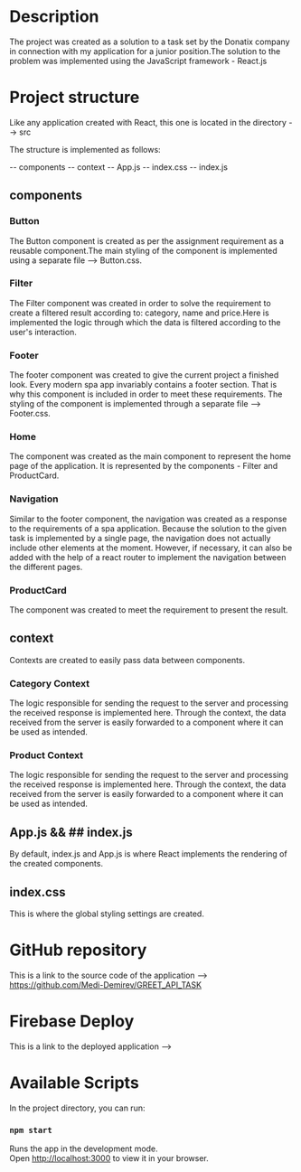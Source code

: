 # Description

The project was created as a solution to a task set by the Donatix company in connection with my application for a junior position.The solution to the problem was implemented using the JavaScript framework - React.js

# Project structure

Like any application created with React, this one is located in the directory --> src

The structure is implemented as follows:

-- components
-- context
-- App.js
-- index.css
-- index.js

## components

### Button

The Button component is created as per the assignment requirement as a reusable component.The main styling of the component is implemented using a separate file --> Button.css.

### Filter

The Filter component was created in order to solve the requirement to create a filtered result according to: category, name and price.Here is implemented the logic through which the data is filtered according to the user's interaction.

### Footer

The footer component was created to give the current project a finished look. Every modern spa app invariably contains a footer section. That is why this component is included in order to meet these requirements. The styling of the component is implemented through a separate file --> Footer.css.

### Home

The component was created as the main component to represent the home page of the application. It is represented by the components - Filter and ProductCard.

### Navigation

Similar to the footer component, the navigation was created as a response to the requirements of a spa application. Because the solution to the given task is implemented by a single page, the navigation does not actually include other elements at the moment. However, if necessary, it can also be added with the help of a react router to implement the navigation between the different pages.

### ProductCard

The component was created to meet the requirement to present the result.

## context

Contexts are created to easily pass data between components.

### Category Context

The logic responsible for sending the request to the server and processing the received response is implemented here. Through the context, the data received from the server is easily forwarded to a component where it can be used as intended.

### Product Context

The logic responsible for sending the request to the server and processing the received response is implemented here. Through the context, the data received from the server is easily forwarded to a component where it can be used as intended.

## App.js && ## index.js

By default, index.js and App.js is where React implements the rendering of the created components.

## index.css

This is where the global styling settings are created.


# GitHub repository

This is a link to the source code of the application --> https://github.com/Medi-Demirev/GREET_API_TASK

# Firebase Deploy

This is a link to the deployed application --> 

# Available Scripts

In the project directory, you can run:

### `npm start`

Runs the app in the development mode.\
Open [http://localhost:3000](http://localhost:3000) to view it in your browser.

